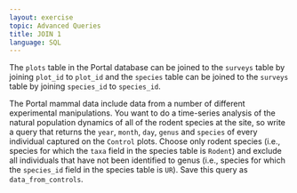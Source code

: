 ```yaml
---
layout: exercise
topic: Advanced Queries
title: JOIN 1
language: SQL
---
```


The `plots` table in the Portal database can be joined to the `surveys` table
by joining `plot_id` to `plot_id` and the `species` table can be joined to
the `surveys` table by joining `species_id` to `species_id`.

The Portal mammal data include data from a number of different
experimental manipulations. You want to do a time-series analysis of the
natural population dynamics of all of the rodent species at the site, so
write a query that returns the `year`, `month`, `day`, `genus` and `species`
of every individual captured on the `Control` plots. Choose only
rodent species (i.e., species for which the `taxa` field in the
species table is `Rodent`) and exclude all individuals that have not been
identified to genus (i.e., species for which the `species_id` field in the
species table is `UR`). Save this query as `data_from_controls`.
